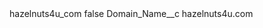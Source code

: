 <?xml version="1.0" encoding="UTF-8"?>
<CustomMetadata xmlns="http://soap.sforce.com/2006/04/metadata" xmlns:xsi="http://www.w3.org/2001/XMLSchema-instance" xmlns:xsd="http://www.w3.org/2001/XMLSchema">
    <label>hazelnuts4u_com</label>
    <protected>false</protected>
    <values>
        <field>Domain_Name__c</field>
        <value xsi:type="xsd:string">hazelnuts4u.com</value>
    </values>
</CustomMetadata>
